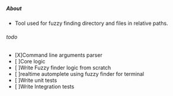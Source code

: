 ##### About
- Tool used for fuzzy finding directory and files in relative paths.


###### todo
- [X]Command line arguments parser
- [ ]Core logic
- [ ]Write Fuzzy finder logic from scratch
- [ ]realtime automplete using fuzzy finder for terminal 
- [ ]Write unit tests
- [ ]Write Integration tests
